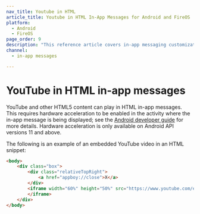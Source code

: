 ```yaml
---
nav_title: Youtube in HTML
article_title: Youtube in HTML In-App Messages for Android and FireOS
platform: 
  - Android
  - FireOS
page_order: 9
description: "This reference article covers in-app messaging customization options for your Android application."
channel:
  - in-app messages

---
```


# YouTube in HTML in-app messages

YouTube and other HTML5 content can play in HTML in-app messages. This requires hardware acceleration to be enabled in the activity where the in-app message is being displayed; see the [Android developer guide][84] for more details. Hardware acceleration is only available on Android API versions 11 and above.

The following is an example of an embedded YouTube video in an HTML snippet:

```html
<body>
    <div class="box">
        <div class="relativeTopRight">
            <a href="appboy://close">X</a>
        </div>
        <iframe width="60%" height="50%" src="https://www.youtube.com/embed/_x45EB3BWqI">
        </iframe>
    </div>
</body>
```

[84]: https://developer.android.com/guide/topics/graphics/hardware-accel.html#controlling
